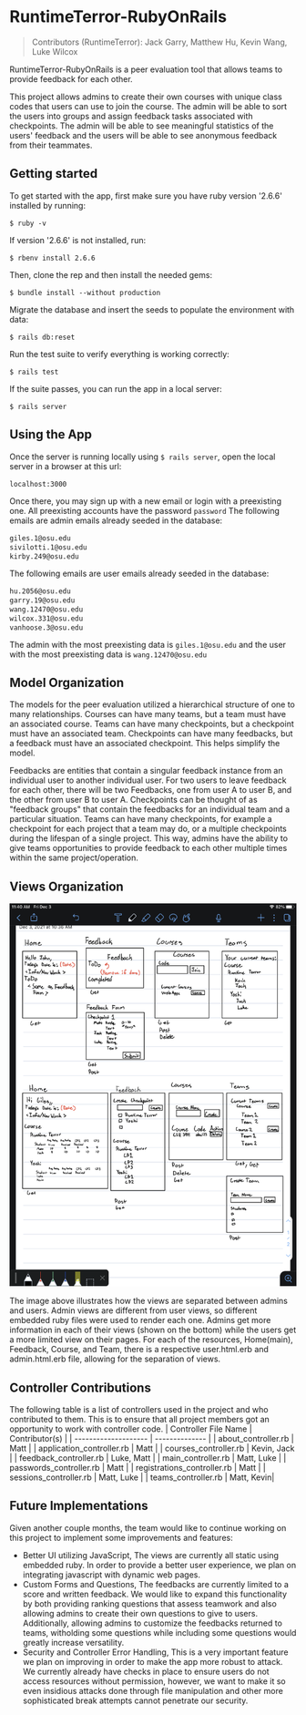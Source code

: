# RuntimeTerror-RubyOnRails
> Contributors (RuntimeTerror): Jack Garry, Matthew Hu, Kevin Wang, Luke Wilcox

RuntimeTerror-RubyOnRails is a peer evaluation tool that allows teams to provide feedback for each other.

This project allows admins to create their own courses with unique class codes that users can use to join the course. The admin will be able to sort the users into groups and assign feedback tasks associated with checkpoints. The admin will be able to see meaningful statistics of the users' feedback and the users will be able to see anonymous feedback from their teammates.

## Getting started 
To get started with the app, first make sure you have ruby version '2.6.6' installed by running:
```
$ ruby -v
```
If version '2.6.6' is not installed, run:
```
$ rbenv install 2.6.6
```

Then, clone the rep and then install the needed gems:
```
$ bundle install --without production
```

Migrate the database and insert the seeds to populate the environment with data:
```
$ rails db:reset
```

Run the test suite to verify everything is working correctly:
```
$ rails test
```

If the suite passes, you can run the app in a local server:
```
$ rails server
```

## Using the App
Once the server is running locally using `$ rails server`, open the local server in a browser at this url:
```
localhost:3000
```

Once there, you may sign up with a new email or login with a preexisting one. All preexisting accounts have the password `password`
The following emails are admin emails already seeded in the database:
```
giles.1@osu.edu
sivilotti.1@osu.edu
kirby.249@osu.edu
```

The following emails are user emails already seeded in the database:
```
hu.2056@osu.edu
garry.19@osu.edu
wang.12470@osu.edu
wilcox.331@osu.edu
vanhoose.3@osu.edu
```

The admin with the most preexisting data is `giles.1@osu.edu` and the user with the most preexisting data is `wang.12470@osu.edu`

## Model Organization
The models for the peer evaluation utilized a hierarchical structure of one to many relationships. Courses can have many teams, but a team must have an associated course. Teams can have many checkpoints, but a checkpoint must have an associated team. Checkpoints can have many feedbacks, but a feedback must have an associated checkpoint. This helps simplify the model. 

Feedbacks are entities that contain a singular feedback instance from an individual user to another individual user. For two users to leave feedback for each other, there will be two Feedbacks, one from user A to user B, and the other from user B to user A. Checkpoints can be thought of as "feedback groups" that contain the feedbacks for an individual team and a particular situation. Teams can have many checkpoints, for example a checkpoint for each project that a team may do, or a multiple checkpoints during the lifespan of a single project. This way, admins have the ability to give teams opportunities to provide feedback to each other multiple times within the same project/operation. 

## Views Organization
![User Admin View Separation](https://github.com/cse3901-2021au-giles/RuntimeTerror-RubyOnRails/blob/main/viewSeparation_user-admin.png?raw=true)

The image above illustrates how the views are separated between admins and users. Admin views are different from user views, so different embedded ruby files were used to render each one. Admins get more information in each of their views (shown on the bottom) while the users get a more limited view on their pages. For each of the resources, Home(main), Feedback, Course, and Team, there is a respective user.html.erb and admin.html.erb file, allowing for the separation of views.

## Controller Contributions
The following table is a list of controllers used in the project and who contributed to them. This is to ensure that all project members got an opportunity to work with controller code.
| Controller File Name | Contributor(s) |
| -------------------- | -------------- |
| about_controller.rb | Matt |
| application_controller.rb | Matt |
| courses_controller.rb | Kevin, Jack |
| feedback_controller.rb | Luke, Matt |
| main_controller.rb | Matt, Luke |
| passwords_controller.rb | Matt |
| registrations_controller.rb | Matt |
| sessions_controller.rb | Matt, Luke |
| teams_controller.rb | Matt, Kevin|

## Future Implementations
Given another couple months, the team would like to continue working on this project to implement some improvements and features:
- Better UI utilizing JavaScript,
  The views are currently all static using embedded ruby. In order to provide a better user experience, we plan on integrating javascript with dynamic web pages.
- Custom Forms and Questions,
  The feedbacks are currently limited to a score and written feedback. We would like to expand this functionality by both providing ranking questions that assess teamwork and also allowing admins to create their own questions to give to users. Additionally, allowing admins to customize the feedbacks returned to teams, witholding some questions while including some questions would greatly increase versatility.
- Security and Controller Error Handling,
  This is a very important feature we plan on improving in order to make the app more robust to attack. We currently already have checks in place to ensure users do not access resources without permission, however, we want to make it so even insidious attacks done through file manipulation and other more sophisticated break attempts cannot penetrate our security.

